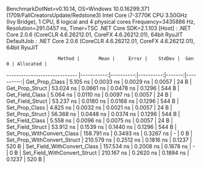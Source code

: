 
BenchmarkDotNet=v0.10.14, OS=Windows 10.0.16299.371 (1709/FallCreatorsUpdate/Redstone3)
Intel Core i7-3770K CPU 3.50GHz (Ivy Bridge), 1 CPU, 8 logical and 4 physical cores
Frequency=3435886 Hz, Resolution=291.0457 ns, Timer=TSC
.NET Core SDK=2.1.103
  [Host]     : .NET Core 2.0.6 (CoreCLR 4.6.26212.01, CoreFX 4.6.26212.01), 64bit RyuJIT
  DefaultJob : .NET Core 2.0.6 (CoreCLR 4.6.26212.01, CoreFX 4.6.26212.01), 64bit RyuJIT


                       Method |       Mean |     Error |    StdDev |  Gen 0 | Allocated |
----------------------------- |-----------:|----------:|----------:|-------:|----------:|
               Get_Prop_Class |   5.105 ns | 0.0033 ns | 0.0029 ns | 0.0057 |      24 B |
              Get_Prop_Struct |  53.024 ns | 0.0661 ns | 0.0478 ns | 0.1296 |     544 B |
              Get_Field_Class |   5.064 ns | 0.0110 ns | 0.0097 ns | 0.0057 |      24 B |
             Get_Field_Struct |  53.237 ns | 0.0180 ns | 0.0168 ns | 0.1296 |     544 B |
               Set_Prop_Class |   4.825 ns | 0.0032 ns | 0.0021 ns | 0.0057 |      24 B |
              Set_Prop_Struct |  56.368 ns | 0.0448 ns | 0.0374 ns | 0.1296 |     544 B |
              Set_Field_Class |   5.558 ns | 0.0096 ns | 0.0075 ns | 0.0057 |      24 B |
             Set_Field_Struct |  53.912 ns | 0.1539 ns | 0.1440 ns | 0.1296 |     544 B |
   Set_Prop_WithConvert_Class | 158.791 ns | 0.3493 ns | 0.3267 ns |      - |       0 B |
  Set_Prop_WithConvert_Struct | 210.579 ns | 0.2512 ns | 0.1816 ns | 0.1237 |     520 B |
  Set_Field_WithConvert_Class | 157.534 ns | 0.2008 ns | 0.1878 ns |      - |       0 B |
 Set_Field_WithConvert_Struct | 210.167 ns | 0.2620 ns | 0.1894 ns | 0.1237 |     520 B |
